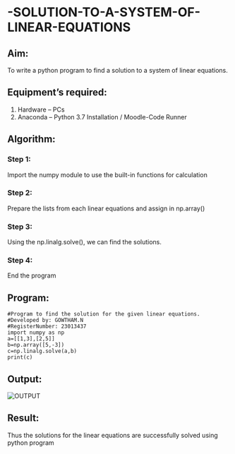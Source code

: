 # -SOLUTION-TO-A-SYSTEM-OF-LINEAR-EQUATIONS
## Aim:
To write a python program to find a solution to a system of linear equations.
## Equipment’s required:
1. 	Hardware – PCs
2. 	Anaconda – Python 3.7 Installation / Moodle-Code Runner
## Algorithm:
### Step 1: 
Import the numpy module to use the built-in functions for calculation
### Step 2: 
Prepare the lists from each linear equations and assign in np.array()
### Step 3: 
Using the np.linalg.solve(), we can find the solutions.
### Step 4: 
End the program
## Program:
~~~
#Program to find the solution for the given linear equations.
#Developed by: GOWTHAM.N
#RegisterNumber: 23013437
import numpy as np
a=[[1,3],[2,5]]
b=np.array([5,-3])
c=np.linalg.solve(a,b)
print(c)
~~~
## Output:
![OUTPUT](https://github.com/GOWTHAM54577/-SOLUTION-TO-A-SYSTEM-OF-LINEAR-EQUATIONS/assets/144589420/3741d098-dc49-48f7-9b9c-11b01cd2acaa)

## Result: 
Thus the solutions for the linear equations are successfully solved using python program

